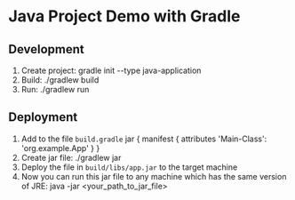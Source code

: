 # Java Project Demo with Gradle
## Development
1. Create project: gradle init --type java-application
2. Build: ./gradlew build
3. Run: ./gradlew run

## Deployment
1. Add to the file `build.gradle`
jar {
    manifest {
        attributes 'Main-Class': 'org.example.App'
    }
}
2. Create jar file: ./gradlew jar
3. Deploy the file in `build/libs/app.jar` to the target machine
4. Now you can run this jar file to any machine which has the same version of JRE: java -jar <your_path_to_jar_file>